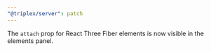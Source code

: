 ```yaml
---
"@triplex/server": patch
---
```


The `attach` prop for React Three Fiber elements is now visible in the elements panel.
